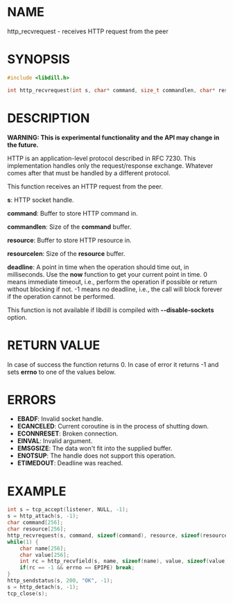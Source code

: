 # NAME

http_recvrequest - receives HTTP request from the peer

# SYNOPSIS

```c
#include <libdill.h>

int http_recvrequest(int s, char* command, size_t commandlen, char* resource, size_t resourcelen, int64_t deadline);
```

# DESCRIPTION

**WARNING: This is experimental functionality and the API may change in the future.**

HTTP is an application-level protocol described in RFC 7230. This
implementation handles only the request/response exchange. Whatever
comes after that must be handled by a different protocol.

This function receives an HTTP request from the peer.

**s**: HTTP socket handle.

**command**: Buffer to store HTTP command in.

**commandlen**: Size of the **command** buffer.

**resource**: Buffer to store HTTP resource in.

**resourcelen**: Size of the **resource** buffer.

**deadline**: A point in time when the operation should time out, in milliseconds. Use the **now** function to get your current point in time. 0 means immediate timeout, i.e., perform the operation if possible or return without blocking if not. -1 means no deadline, i.e., the call will block forever if the operation cannot be performed.

This function is not available if libdill is compiled with **--disable-sockets** option.

# RETURN VALUE

In case of success the function returns 0. In case of error it returns -1 and sets **errno** to one of the values below.

# ERRORS

* **EBADF**: Invalid socket handle.
* **ECANCELED**: Current coroutine is in the process of shutting down.
* **ECONNRESET**: Broken connection.
* **EINVAL**: Invalid argument.
* **EMSGSIZE**: The data won't fit into the supplied buffer.
* **ENOTSUP**: The handle does not support this operation.
* **ETIMEDOUT**: Deadline was reached.

# EXAMPLE

```c
int s = tcp_accept(listener, NULL, -1);
s = http_attach(s, -1);
char command[256];
char resource[256];
http_recvrequest(s, command, sizeof(command), resource, sizeof(resource), -1);
while(1) {
    char name[256];
    char value[256];
    int rc = http_recvfield(s, name, sizeof(name), value, sizeof(value), -1);
    if(rc == -1 && errno == EPIPE) break;
}
http_sendstatus(s, 200, "OK", -1);
s = http_detach(s, -1);
tcp_close(s);
```
